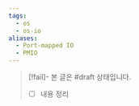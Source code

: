 ```yaml
---
tags:
  - os
  - os-io
aliases:
  - Port-mapped IO
  - PMIO
---
```

> [!fail]- 본 글은 #draft 상태입니다.
> - [ ] 내용 정리